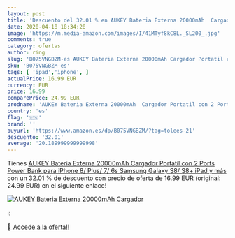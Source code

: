 ```yaml
---
layout: post
title: 'Descuento del 32.01 % en AUKEY Bateria Externa 20000mAh  Cargador'
date: 2020-04-18 18:34:28
image: 'https://m.media-amazon.com/images/I/41MTyf8kC8L._SL200_.jpg'
comments: true
category: ofertas
author: ring
slug: 'B075VNGBZM-es AUKEY Bateria Externa 20000mAh Cargador Portatil con 2...'
sku: 'B075VNGBZM-es'
tags: [ 'ipad','iphone', ]
actualPrice: 16.99 EUR
currency: EUR
price: 16.99
comparePrice: 24.99 EUR
prodname: 'AUKEY Bateria Externa 20000mAh  Cargador Portatil con 2 Ports  Power Bank para iPhone 8/ Plus/ 7/ 6s  Samsung Galaxy S8/ S8+  iPad y más'
country: 'es'
flag: '🇪🇸'
brand: ''
buyurl: 'https://www.amazon.es/dp/B075VNGBZM/?tag=tolees-21'
descuento: '32.01'
average: '20.189999999999998'
---
```


Tienes [AUKEY Bateria Externa 20000mAh  Cargador Portatil con 2 Ports  Power Bank para iPhone 8/ Plus/ 7/ 6s  Samsung Galaxy S8/ S8+  iPad y más](https://www.amazon.es/dp/B075VNGBZM/?tag=tolees-21) con un 32.01 % de descuento con precio de oferta de 16.99 EUR (original: 24.99 EUR) en el siguiente enlace!

[![AUKEY Bateria Externa 20000mAh  Cargador](https://m.media-amazon.com/images/I/41MTyf8kC8L._SL200_.jpg)](https://www.amazon.es/dp/B075VNGBZM/?tag=tolees-21)

ℹ️:


[🛒 Accede a la oferta!!](https://www.amazon.es/dp/B075VNGBZM/?tag=tolees-21)
